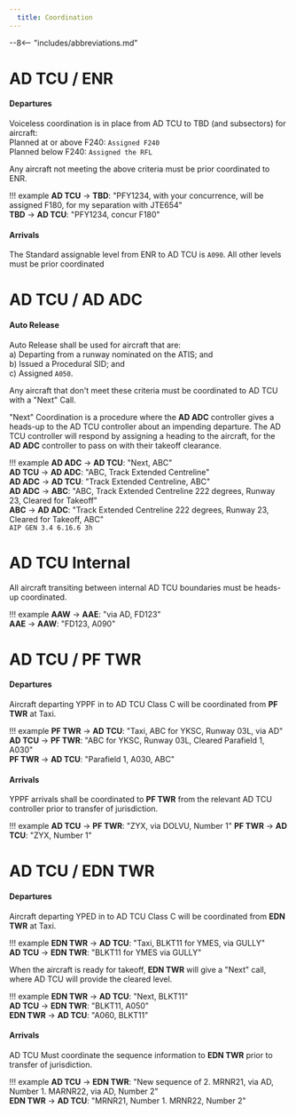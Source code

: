 ```yaml
---
  title: Coordination
---
```


--8<-- "includes/abbreviations.md"

# AD TCU / ENR
#### Departures
Voiceless coordination is in place from AD TCU to TBD (and subsectors) for aircraft:  
Planned at or above F240: `Assigned F240`  
Planned below F240: `Assigned the RFL`  

Any aircraft not meeting the above criteria must be prior coordinated to ENR.

!!! example
    **AD TCU** -> **TBD**: "PFY1234, with your concurrence, will be assigned F180, for my separation with JTE654"  
    **TBD** -> **AD TCU**: "PFY1234, concur F180"  

#### Arrivals
The Standard assignable level from ENR to AD TCU is `A090`. All other levels must be prior coordinated

# AD TCU / AD ADC
#### Auto Release

Auto Release shall be used for aircraft that are:    
a) Departing from a runway nominated on the ATIS; and  
b) Issued a Procedural SID; and   
c) Assigned `A050`.

Any aircraft that don't meet these criteria must be coordinated to AD TCU with a "Next" Call.

"Next" Coordination is a procedure where the **AD ADC** controller gives a heads-up to the AD TCU controller about an impending departure. The AD TCU controller will respond by assigning a heading to the aircraft, for the **AD ADC** controller to pass on with their takeoff clearance.

!!! example
    **AD ADC** -> **AD TCU**: "Next, ABC"  
    **AD TCU** -> **AD ADC**: "ABC, Track Extended Centreline"  
    **AD ADC** -> **AD TCU**: "Track Extended Centreline, ABC"  
    **AD ADC** -> **ABC**: "ABC, Track Extended Centreline 222 degrees, Runway 23, Cleared for Takeoff"  
    **ABC** -> **AD ADC**: "Track Extended Centreline 222 degrees, Runway 23, Cleared for Takeoff, ABC"  
    `AIP GEN 3.4 6.16.6 3h`

# AD TCU Internal

All aircraft transiting between internal AD TCU boundaries must be heads-up coordinated.

!!! example
    **AAW** -> **AAE**: "via AD, FD123"  
    **AAE** -> **AAW**: "FD123, A090"   

# AD TCU / PF TWR
#### Departures

Aircraft departing YPPF in to AD TCU Class C will be coordinated from **PF TWR** at Taxi.

!!! example
    **PF TWR** -> **AD TCU**: "Taxi, ABC for YKSC, Runway 03L, via AD"  
    **AD TCU** -> **PF TWR**: "ABC for YKSC, Runway 03L, Cleared Parafield 1, A030"  
    **PF TWR** -> **AD TCU**: "Parafield 1, A030, ABC"  

#### Arrivals
YPPF arrivals shall be coordinated to **PF TWR** from the relevant AD TCU controller prior to transfer of jurisdiction.

!!! example
    **AD TCU** -> **PF TWR**: "ZYX, via DOLVU, Number 1" 
    **PF TWR** -> **AD TCU**: "ZYX, Number 1"  

# AD TCU / EDN TWR
#### Departures

Aircraft departing YPED in to AD TCU Class C will be coordinated from **EDN TWR** at Taxi.

!!! example
    **EDN TWR** -> **AD TCU**: "Taxi, BLKT11 for YMES, via GULLY"  
    **AD TCU** -> **EDN TWR**: "BLKT11 for YMES via GULLY"  

When the aircraft is ready for takeoff, **EDN TWR** will give a "Next" call, where AD TCU will provide the cleared level.

!!! example
    **EDN TWR** -> **AD TCU**: "Next, BLKT11"  
    **AD TCU** -> **EDN TWR**: "BLKT11, A050"  
    **EDN TWR** -> **AD TCU**: "A060, BLKT11"

#### Arrivals
AD TCU Must coordinate the sequence information to **EDN TWR** prior to transfer of jurisdiction.

!!! example
    **AD TCU** -> **EDN TWR**: "New sequence of 2. MRNR21, via AD, Number 1. MARNR22, via AD, Number 2"  
    **EDN TWR** -> **AD TCU**: "MRNR21, Number 1. MRNR22, Number 2"  